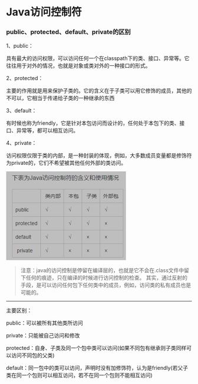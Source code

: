 # Java访问控制符

### public、protected、default、private的区别

1、public：

具有最大的访问权限，可以访问任何一个在classpath下的类、接口、异常等。它往往用于对外的情况，也就是对象或类对外的一种接口的形式。

2、protected：

主要的作用就是用来保护子类的。它的含义在于子类可以用它修饰的成员，其他的不可以，它相当于传递给子类的一种继承的东西

3、default：

有时候也称为friendly，它是针对本包访问而设计的，任何处于本包下的类、接口、异常等，都可以相互访问。

4、private：

访问权限仅限于类的内部，是一种封装的体现，例如，大多数成员变量都是修饰符为private的，它们不希望被其他任何外部的类访问。

![access_control](image/access_control.png)

>注意：java的访问控制是停留在编译层的，也就是它不会在.class文件中留下任何的痕迹，只在编译的时候进行访问控制的检查。
其实，通过反射的手段，是可以访问任何包下任何类中的成员，例如，访问类的私有成员也是可能的。
---

主要区别：

public：可以被所有其他类所访问

private：只能被自己访问和修改

protected：自身、子类及同一个包中类可以访问(如果不同包有继承则子类同样可以访问不同包的父类)

default：同一包中的类可以访问，声明时没有加修饰符，认为是friendly(若父子类在同一个包则可以相互访问，若不在同一个包则不能相互访问)